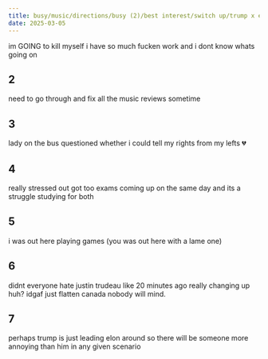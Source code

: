 ```yaml
---
title: busy/music/directions/busy (2)/best interest/switch up/trump x elon
date: 2025-03-05
---
```


im GOING to kill myself i have so much fucken work and i dont know whats going on

## 2

need to go through and fix all the music reviews sometime

## 3

lady on the bus questioned whether i could tell my rights from my lefts 💔

## 4

really stressed out got too exams coming up on the same day and its a struggle studying for both

## 5

i was out here playing games (you was out here with a lame one)

## 6

didnt everyone hate justin trudeau like 20 minutes ago really changing up huh? idgaf just flatten canada nobody will mind.

## 7

perhaps trump is just leading elon around so there will be someone more annoying than him in any given scenario